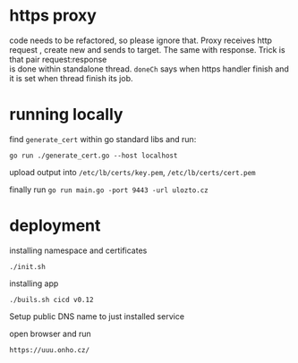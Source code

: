 # https proxy

code needs to be refactored, so please ignore that. Proxy receives http request , 
create new and sends to target. The same with response. Trick is that pair request:response    
 is done within standalone thread. `doneCh` says when https handler finish and it is set when 
 thread finish its job.
 
   
# running locally

find `generate_cert` within go standard libs and run:
```
go run ./generate_cert.go --host localhost  
```

upload output into `/etc/lb/certs/key.pem`, `/etc/lb/certs/cert.pem`  

finally run `go run main.go -port 9443 -url ulozto.cz`

# deployment

 installing namespace and certificates
 ```
./init.sh
 ```

installing app
```
./buils.sh cicd v0.12
 ```


Setup public DNS name to just installed service


open browser and run 

```
https://uuu.onho.cz/
```